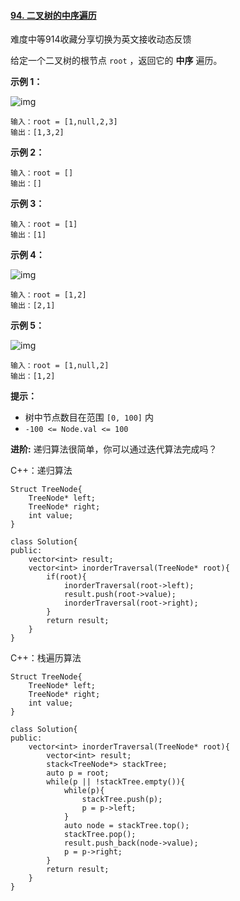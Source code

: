 #### [94. 二叉树的中序遍历](https://leetcode-cn.com/problems/binary-tree-inorder-traversal/)

难度中等914收藏分享切换为英文接收动态反馈

给定一个二叉树的根节点 `root` ，返回它的 **中序** 遍历。

**示例 1：**

![img](https://assets.leetcode.com/uploads/2020/09/15/inorder_1.jpg)

```
输入：root = [1,null,2,3]
输出：[1,3,2]
```

**示例 2：**

```
输入：root = []
输出：[]
```

**示例 3：**

```
输入：root = [1]
输出：[1]
```

**示例 4：**

![img](https://assets.leetcode.com/uploads/2020/09/15/inorder_5.jpg)

```
输入：root = [1,2]
输出：[2,1]
```

**示例 5：**

![img](https://assets.leetcode.com/uploads/2020/09/15/inorder_4.jpg)

```
输入：root = [1,null,2]
输出：[1,2]
```

**提示：**

- 树中节点数目在范围 `[0, 100]` 内
- `-100 <= Node.val <= 100`

 

**进阶:** 递归算法很简单，你可以通过迭代算法完成吗？



C++：递归算法

```
Struct TreeNode{
	TreeNode* left;
	TreeNode* right;
	int value;
}

class Solution{
public:
	vector<int> result;
	vector<int> inorderTraversal(TreeNode* root){
		if(root){
			inorderTraversal(root->left);
			result.push(root->value);
			inorderTraversal(root->right);
		}
		return result;
	}
}
```

C++：栈遍历算法

```
Struct TreeNode{
	TreeNode* left;
	TreeNode* right;
	int value;
}

class Solution{
public:
	vector<int> inorderTraversal(TreeNode* root){
		vector<int> result;
		stack<TreeNode*> stackTree;
		auto p = root;
		while(p || !stackTree.empty()){
			while(p){
				stackTree.push(p);
				p = p->left;
			}
			auto node = stackTree.top();
			stackTree.pop();
			result.push_back(node->value);
			p = p->right;
		}
		return result;
	}
}


```

